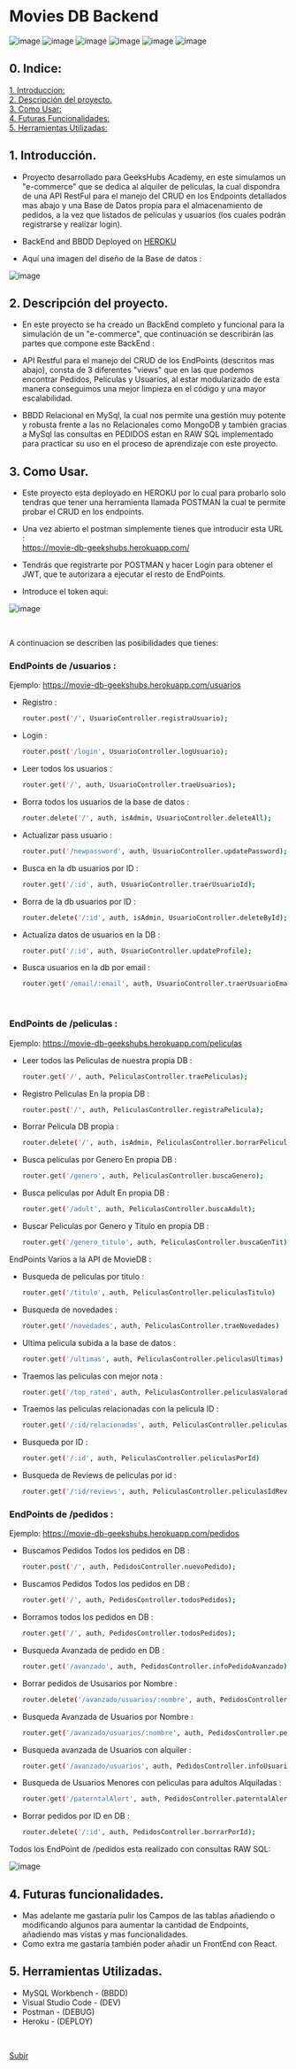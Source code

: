 # Movies DB Backend



![image](https://img.shields.io/badge/Heroku-430098?style=for-the-badge&logo=heroku&logoColor=white)
![image](https://img.shields.io/badge/MySQL-005C84?style=for-the-badge&logo=mysql&logoColor=white)
![image](https://img.shields.io/badge/Express.js-000000?style=for-the-badge&logo=express&logoColor=white)
![image](https://img.shields.io/badge/Node.js-339933?style=for-the-badge&logo=nodedotjs&logoColor=white)
![image](https://img.shields.io/badge/JavaScript-323330?style=for-the-badge&logo=javascript&logoColor=F7DF1E)
![image](https://img.shields.io/badge/Sequelize-52B0E7?style=for-the-badge&logo=Sequelize&logoColor=white)





## 0. Indice:


  [1. Introduccion:](#1-introducción)<br>
  [2. Descripción del proyecto.](#2-como-usar)<br>
  [3. Como Usar:](#3-descripción-del-proyecto)<br>
  [4. Futuras Funcionalidades:](#4-Futuras-Funcionalidades)<br>
  [5. Herramientas Utilizadas:](#5herramientas-utilizadas)<br>


## 1. Introducción.

- Proyecto desarrollado para GeeksHubs Academy, en este simulamos un "e-commerce" que se dedica al alquiler de películas, la cual dispondra de una API RestFul para el manejo del CRUD en los Endpoints detallados mas abajo y una Base de Datos propia para el almacenamiento de pedidos, a la vez que listados de películas y usuarios (los cuales podrán registrarse y realizar login). <br>
  
- BackEnd and BBDD Deployed on [HEROKU](https://movie-db-geekshubs.herokuapp.com)<br>
- Aquí una imagen del diseño de la Base de datos :
  
![image](screenshot/db.png)


## 2. Descripción del proyecto.

- En este proyecto se ha creado un BackEnd completo y funcional para la simulación de un "e-commerce", que continuación se describirán las partes que compone este BackEnd :
  

- API Restful para el manejo del CRUD de los EndPoints (descritos mas abajo), consta de 3 diferentes "views" que en las que podemos encontrar Pedidos, Películas y Usuarios, al estar modularizado de esta manera conseguimos una mejor limpieza en el código y una mayor escalabilidad.
  
- BBDD Relacional en MySql, la cual nos permite una gestión muy potente y robusta frente a las no Relacionales como MongoDB y también gracias a MySql las consultas en PEDIDOS estan en RAW SQL implementado para practicar su uso en el proceso de aprendizaje con este proyecto.
  

## 3. Como Usar.

- Este proyecto esta deployado en HEROKU por lo cual para probarlo solo tendras que tener una herramienta llamada POSTMAN la cual te permite probar el CRUD en los endpoints.
  <br>

- Una vez abierto el postman simplemente tienes que introducir esta URL :<br>
    https://movie-db-geekshubs.herokuapp.com/ 

- Tendrás que registrarte por POSTMAN y hacer Login para obtener el JWT, que te autorizara a ejecutar el resto de EndPoints.

- Introduce el token aqui:

![image](screenshot/post.png)

<br>
    
A continuacion se describen las posibilidades que tienes:

### EndPoints de /usuarios :

Ejemplo: https://movie-db-geekshubs.herokuapp.com/usuarios

- Registro :
  
  ```bash
  router.post('/', UsuarioController.registraUsuario);
  ```

- Login : 
  
  ```bash
  router.post('/login', UsuarioController.logUsuario);
  ```

- Leer todos los usuarios :
  
  ```bash
  router.get('/', auth, UsuarioController.traeUsuarios);
  ```

- Borra todos los usuarios de la base de datos :
  
  ```bash
  router.delete('/', auth, isAdmin, UsuarioController.deleteAll);
  ```

- Actualizar pass usuario :
  
  ```bash
  router.put('/newpassword', auth, UsuarioController.updatePassword);
  ```

- Busca en la db usuarios por ID :
  
  ```bash
  router.get('/:id', auth, UsuarioController.traerUsuarioId);
  ```

- Borra de la db usuarios por ID :
  
  ```bash
  router.delete('/:id', auth, isAdmin, UsuarioController.deleteById);
  ```

- Actualiza datos de usuarios en la DB :
  
  ```bash
  router.put('/:id', auth, UsuarioController.updateProfile);
  ```

- Busca usuarios en la db por email :
  
  ```bash
  router.get('/email/:email', auth, UsuarioController.traerUsuarioEmail);
  ```

<br>


### EndPoints de /peliculas :

Ejemplo: https://movie-db-geekshubs.herokuapp.com/peliculas

- Leer todos las Peliculas de nuestra propia DB :
  
  ```bash
  router.get('/', auth, PeliculasController.traePeliculas);
  ```
  
- Registro Peliculas En la propia DB :

  ```bash
  router.post('/', auth, PeliculasController.registraPelicula);
  ```

- Borrar Pelicula DB propia :
    ```bash
    router.delete('/', auth, isAdmin, PeliculasController.borrarPelicula);
    ```
- Busca peliculas por Genero En propia DB :
    ```bash
    router.get('/genero', auth, PeliculasController.buscaGenero);
    ```
- Busca peliculas por Adult En propia DB :
  
    ```bash
    router.get('/adult', auth, PeliculasController.buscaAdult);
    ```

- Buscar Peliculas por Genero y Titulo en propia DB : 

    ```bash
    router.get('/genero_titulo', auth, PeliculasController.buscaGenTit);
    ```

EndPoints Varios a la API de MovieDB :

- Busqueda de peliculas por titulo : 

    ```bash
    router.get('/titulo', auth, PeliculasController.peliculasTitulo)
    ```

- Busqueda de novedades : 

    ```bash
    router.get('/novedades', auth, PeliculasController.traeNovedades)
    ```

- Ultima pelicula subida a la base de datos : 

    ```bash
    router.get('/ultimas', auth, PeliculasController.peliculasUltimas)
    ```

- Traemos las peliculas con mejor nota : 

    ```bash
    router.get('/top_rated', auth, PeliculasController.peliculasValoradas)
    ```

- Traemos las peliculas relacionadas con la pelicula ID :

    ```bash
    router.get('/:id/relacionadas', auth, PeliculasController.peliculasRelacionadas)
    ```

- Busqueda por ID :

    ```bash
    router.get('/:id', auth, PeliculasController.peliculasPorId)
    ```

- Busqueda de Reviews de peliculas por id :

    ```bash
    router.get('/:id/reviews', auth, PeliculasController.peliculasIdReviews)
    ```



### EndPoints de /pedidos :

Ejemplo: https://movie-db-geekshubs.herokuapp.com/pedidos

- Buscamos Pedidos Todos los pedidos en DB :
  
  ```bash
  router.post('/', auth, PedidosController.nuevoPedido);
  ```

- Buscamos Pedidos Todos los pedidos en DB :

    ```bash
    router.get('/', auth, PedidosController.todosPedidos);
    ```

- Borramos todos los pedidos en DB :

    ```bash
    router.get('/', auth, PedidosController.todosPedidos);
    ```

- Busqueda Avanzada de pedido en DB :

    ```bash
    router.get('/avanzado', auth, PedidosController.infoPedidoAvanzado);
    ```

- Borrar pedidos de Ususarios por Nombre :

    ```bash
    router.delete('/avanzado/usuarios/:nombre', auth, PedidosController.borrarNombre)
    ```

- Busqueda Avanzada de Usuarios por Nombre :

    ```bash
    router.get('/avanzado/usuarios/:nombre', auth, PedidosController.pedidoNombre);
    ```

- Busqueda avanzada de Usuarios con alquiler :

    ```bash
    router.get('/avanzado/usuarios', auth, PedidosController.infoUsuarios);
    ```

- Busqueda de Usuarios Menores con peliculas para adultos Alquiladas :

    ```bash
    router.get('/paterntalAlert', auth, PedidosController.paterntalAlert);
    ```

- Borrar pedidos por ID en DB :

    ```bash
    router.delete('/:id', auth, PedidosController.borrarPorId);
    ```

Todos los EndPoint de /pedidos esta realizado con consultas RAW SQL:<br>

![image](screenshot/consulta.png)

## 4. Futuras funcionalidades.

- Mas adelante me gastaría pulir los Campos de las tablas añadiendo o modificando algunos para aumentar la cantidad de Endpoints, añadiendo mas vistas y mas funcionalidades.
- Como extra me gastaría también poder añadir un FrontEnd con React.



## 5. Herramientas Utilizadas.

- MySQL Workbench - (BBDD)
- Visual Studio Code - (DEV)
- Postman - (DEBUG)
- Heroku - (DEPLOY)

<br>


[Subir](#top)
